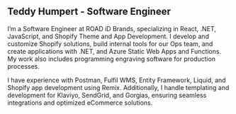 ## Teddy Humpert - Software Engineer

I’m a Software Engineer at ROAD iD Brands, specializing in React, .NET, JavaScript, and Shopify Theme and App Development. I develop and customize Shopify solutions, build internal tools for our Ops team, and create applications with .NET, and Azure Static Web Apps and Functions. My work also includes programming engraving software for production processes.

I have experience with Postman, Fulfil WMS, Entity Framework, Liquid, and Shopify app development using Remix. Additionally, I handle templating and development for Klaviyo, SendGrid, and Gorgias, ensuring seamless integrations and optimized eCommerce solutions.
